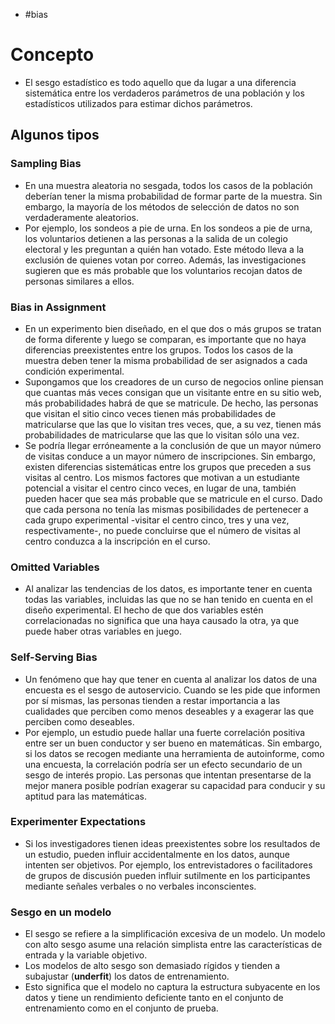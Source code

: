 - #bias

# Concepto
- El sesgo estadístico es todo aquello que da lugar a una diferencia sistemática entre los verdaderos parámetros de una población y los estadísticos utilizados para estimar dichos parámetros.
## Algunos tipos
### Sampling Bias
- En una muestra aleatoria no sesgada, todos los casos de la población deberían tener la misma probabilidad de formar parte de la muestra. Sin embargo, la mayoría de los métodos de selección de datos no son verdaderamente aleatorios.
- Por ejemplo, los sondeos a pie de urna. En los sondeos a pie de urna, los voluntarios detienen a las personas a la salida de un colegio electoral y les preguntan a quién han votado. Este método lleva a la exclusión de quienes votan por correo. Además, las investigaciones sugieren que es más probable que los voluntarios recojan datos de personas similares a ellos.
### Bias in Assignment
- En un experimento bien diseñado, en el que dos o más grupos se tratan de forma diferente y luego se comparan, es importante que no haya diferencias preexistentes entre los grupos. Todos los casos de la muestra deben tener la misma probabilidad de ser asignados a cada condición experimental.
- Supongamos que los creadores de un curso de negocios online piensan que cuantas más veces consigan que un visitante entre en su sitio web, más probabilidades habrá de que se matricule. De hecho, las personas que visitan el sitio cinco veces tienen más probabilidades de matricularse que las que lo visitan tres veces, que, a su vez, tienen más probabilidades de matricularse que las que lo visitan sólo una vez.
- Se podría llegar erróneamente a la conclusión de que un mayor número de visitas conduce a un mayor número de inscripciones. Sin embargo, existen diferencias sistemáticas entre los grupos que preceden a sus visitas al centro. Los mismos factores que motivan a un estudiante potencial a visitar el centro cinco veces, en lugar de una, también pueden hacer que sea más probable que se matricule en el curso. Dado que cada persona no tenía las mismas posibilidades de pertenecer a cada grupo experimental -visitar el centro cinco, tres y una vez, respectivamente-, no puede concluirse que el número de visitas al centro conduzca a la inscripción en el curso.
### Omitted Variables
- Al analizar las tendencias de los datos, es importante tener en cuenta todas las variables, incluidas las que no se han tenido en cuenta en el diseño experimental. El hecho de que dos variables estén correlacionadas no significa que una haya causado la otra, ya que puede haber otras variables en juego.
### Self-Serving Bias
- Un fenómeno que hay que tener en cuenta al analizar los datos de una encuesta es el sesgo de autoservicio. Cuando se les pide que informen por sí mismas, las personas tienden a restar importancia a las cualidades que perciben como menos deseables y a exagerar las que perciben como deseables.
- Por ejemplo, un estudio puede hallar una fuerte correlación positiva entre ser un buen conductor y ser bueno en matemáticas. Sin embargo, si los datos se recogen mediante una herramienta de autoinforme, como una encuesta, la correlación podría ser un efecto secundario de un sesgo de interés propio. Las personas que intentan presentarse de la mejor manera posible podrían exagerar su capacidad para conducir y su aptitud para las matemáticas.
### Experimenter Expectations
- Si los investigadores tienen ideas preexistentes sobre los resultados de un estudio, pueden influir accidentalmente en los datos, aunque intenten ser objetivos. Por ejemplo, los entrevistadores o facilitadores de grupos de discusión pueden influir sutilmente en los participantes mediante señales verbales o no verbales inconscientes.
### Sesgo en un modelo
- El sesgo se refiere a la simplificación excesiva de un modelo. Un modelo con alto sesgo asume una relación simplista entre las características de entrada y la variable objetivo.
- Los modelos de alto sesgo son demasiado rígidos y tienden a subajustar (**underfit**) los datos de entrenamiento.
- Esto significa que el modelo no captura la estructura subyacente en los datos y tiene un rendimiento deficiente tanto en el conjunto de entrenamiento como en el conjunto de prueba.